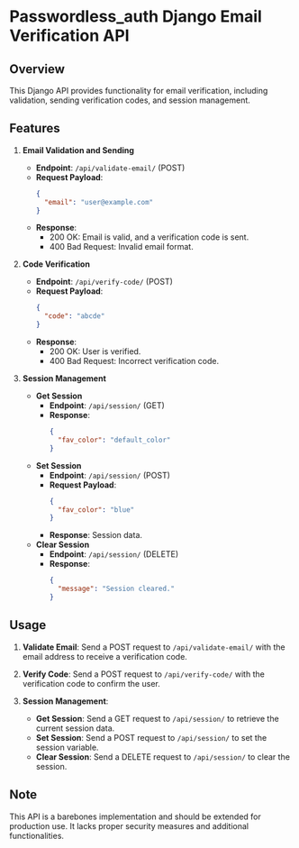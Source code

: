 # Passwordless_auth Django Email Verification API

## Overview

This Django API provides functionality for email verification, including validation, sending verification codes, and session management.

## Features

1. **Email Validation and Sending**
   - **Endpoint**: `/api/validate-email/` (POST)
   - **Request Payload**:
     ```json
     {
       "email": "user@example.com"
     }
     ```
   - **Response**:
     - 200 OK: Email is valid, and a verification code is sent.
     - 400 Bad Request: Invalid email format.

2. **Code Verification**
   - **Endpoint**: `/api/verify-code/` (POST)
   - **Request Payload**:
     ```json
     {
       "code": "abcde"
     }
     ```
   - **Response**:
     - 200 OK: User is verified.
     - 400 Bad Request: Incorrect verification code.

3. **Session Management**
   - **Get Session**
     - **Endpoint**: `/api/session/` (GET)
     - **Response**:
       ```json
       {
         "fav_color": "default_color"
       }
       ```
   - **Set Session**
     - **Endpoint**: `/api/session/` (POST)
     - **Request Payload**:
       ```json
       {
         "fav_color": "blue"
       }
       ```
     - **Response**: Session data.
   - **Clear Session**
     - **Endpoint**: `/api/session/` (DELETE)
     - **Response**:
       ```json
       {
         "message": "Session cleared."
       }
       ```

## Usage

1. **Validate Email**: Send a POST request to `/api/validate-email/` with the email address to receive a verification code.

2. **Verify Code**: Send a POST request to `/api/verify-code/` with the verification code to confirm the user.

3. **Session Management**:
   - **Get Session**: Send a GET request to `/api/session/` to retrieve the current session data.
   - **Set Session**: Send a POST request to `/api/session/` to set the session variable.
   - **Clear Session**: Send a DELETE request to `/api/session/` to clear the session.

## Note

This API is a barebones implementation and should be extended for production use. It lacks proper security measures and additional functionalities.
